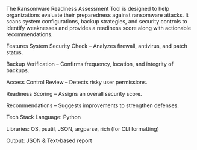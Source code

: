 The Ransomware Readiness Assessment Tool is designed to help organizations evaluate their preparedness against ransomware attacks.
It scans system configurations, backup strategies, and security controls to identify weaknesses and provides a readiness score along with actionable recommendations.

Features
System Security Check – Analyzes firewall, antivirus, and patch status.

Backup Verification – Confirms frequency, location, and integrity of backups.

Access Control Review – Detects risky user permissions.

Readiness Scoring – Assigns an overall security score.

Recommendations – Suggests improvements to strengthen defenses.

Tech Stack
Language: Python

Libraries: OS, psutil, JSON, argparse, rich (for CLI formatting)

Output: JSON & Text-based report
